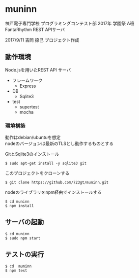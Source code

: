 # muninn  
神戸電子専門学校 プログラミングコンテスト部 2017年 学園祭 A班 FantaRhythm  REST APIサーバ  

2017/9/11 吉岡 捺己 プロジェクト作成  

## 動作環境  
Node.jsを用いたREST API サーバ  
- フレームワーク  
    - Express  
- DB
    - Sqlite3  
- test  
    - supertest
    - mocha  

### 環境構築  

動作はdebian/ubuntuを想定  
nodeのバージョンは最新のTLSとし動作するものとする 

GitとSqlite3のインストール
```
$ sudo apt-get install -y sqlite3 git
```
このプロジェクトをクローンする
```
$ git clone https://github.com/723gt/muninn.git
```  

nodeのライブラリをnpm経由でインストールする  
```
$ cd muninn
$ npm install 
```

## サーバの起動  
```
$ cd muninn
$ sudo npm start
```

## テストの実行  
```
$ cd  muninn
$ npm test
```

